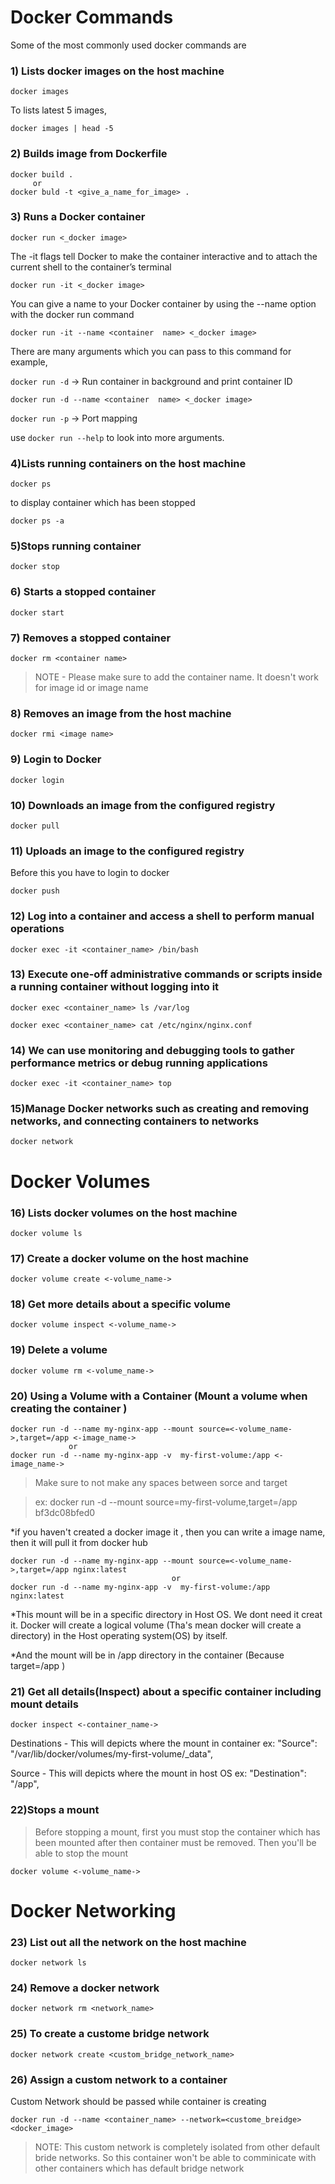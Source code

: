 # Docker Commands

Some of the most commonly used docker commands are 

### 1) Lists docker images on the host machine
```
docker images
```
To lists latest 5 images,
```
docker images | head -5
```
### 2) Builds image from Dockerfile
````
docker build .
     or
docker buld -t <give_a_name_for_image> .
````

### 3) Runs a Docker container
````
docker run <_docker image>
````
The -it flags tell Docker to make the container interactive and to attach the current shell to the container’s terminal
````
docker run -it <_docker image>
````
You can give a name to your Docker container by using the --name option with the docker run command
````
docker run -it --name <container  name> <_docker image>
````

There are many arguments which you can pass to this command for example,

`docker run -d` -> Run container in background and print container ID
````
docker run -d --name <container  name> <_docker image>
````
`docker run -p` -> Port mapping

use `docker run --help` to look into more arguments.

### 4)Lists running containers on the host machine

````
docker ps
````
to display container which has been stopped
````
docker ps -a
````

### 5)Stops running container

````
docker stop
````



### 6) Starts a stopped container

````
docker start
````


### 7) Removes a stopped container

````
docker rm <container name>
````
> NOTE - Please make sure to add the container name. It doesn't work for image id or image name

### 8) Removes an image from the host machine
````
docker rmi <image name>
````

### 9) Login to Docker
````
docker login
````

### 10) Downloads an image from the configured registry
````
docker pull
````

### 11) Uploads an image to the configured registry  

Before this you have to login to docker
````
docker push
````

### 12) Log into a container and access a shell to perform manual operations

````
docker exec -it <container_name> /bin/bash
````

### 13) Execute one-off administrative commands or scripts inside a running container without logging into it

````
docker exec <container_name> ls /var/log
````

````
docker exec <container_name> cat /etc/nginx/nginx.conf
````
### 14) We can use monitoring and debugging tools to gather performance metrics or debug running applications
````
docker exec -it <container_name> top
````
### 15)Manage Docker networks such as creating and removing networks, and connecting containers to networks

````
docker network
````
# Docker Volumes

### 16) Lists docker volumes on the host machine
```
docker volume ls
```

### 17) Create a docker volume on the host machine
```
docker volume create <-volume_name->
```

### 18) Get more details about a specific volume
```
docker volume inspect <-volume_name->
```

### 19) Delete a volume
```
docker volume rm <-volume_name->
```

### 20) Using a Volume with a Container (Mount a volume when creating the container )
```
docker run -d --name my-nginx-app --mount source=<-volume_name->,target=/app <-image_name->
             or
docker run -d --name my-nginx-app -v  my-first-volume:/app <-image_name->
```

>Make sure to not make any spaces between sorce and target

>ex: docker run -d --mount source=my-first-volume,target=/app bf3dc08bfed0

*if you haven't created a docker image it , then you can write a image name, then it will pull it from docker hub

```
docker run -d --name my-nginx-app --mount source=<-volume_name->,target=/app nginx:latest
                                    or
docker run -d --name my-nginx-app -v  my-first-volume:/app nginx:latest
```

*This mount will be in a specific directory in Host OS. We dont need it creat it.
Docker will create a logical volume (Tha's mean docker will create a directory) 
in the Host operating system(OS) by itself.

*And the mount will be in /app directory in the container (Because  target=/app )



### 21) Get all details(Inspect) about a specific container including mount details

```
docker inspect <-container_name->
```

Destinations - This will depicts where the mount in container
ex: "Source": "/var/lib/docker/volumes/my-first-volume/_data",

Source       - This will depicts where the mount in host OS
ex:  "Destination": "/app",


### 22)Stops a mount 

>Before stopping a mount, first you must stop the container which has been mounted
>after then container must be removed. Then you'll be able to stop the mount 
````
docker volume <-volume_name->
````

# Docker Networking

### 23) List out all the network on the host machine

````
docker network ls
````

### 24) Remove a docker network

````
docker network rm <network_name>
````

### 25) To create a custome bridge network

````
docker network create <custom_bridge_network_name>
````

### 26) Assign a custom network to a container

Custom Network should be passed while container is creating

````
docker run -d --name <container_name> --network=<custome_breidge> <docker_image>
````
>NOTE: This custom network is completely isolated from other default bride networks. So this container won't be able to comminicate with other containers which has default bridge network


